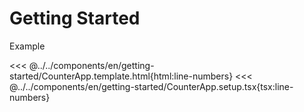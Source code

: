 # Getting Started


<script setup>
import CounterApp from '../../components/en/getting-started/CounterApp.vue'
</script>

Example

<<< @../../components/en/getting-started/CounterApp.template.html{html:line-numbers}
<<< @../../components/en/getting-started/CounterApp.setup.tsx{tsx:line-numbers}

<CounterApp/>